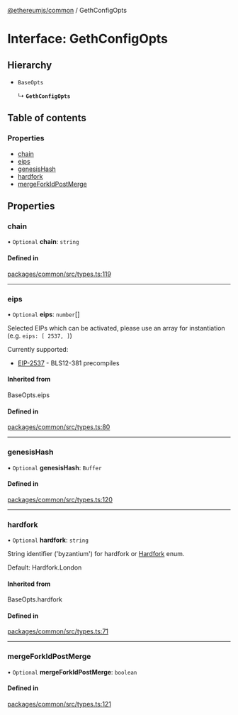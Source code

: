 [@ethereumjs/common](../README.md) / GethConfigOpts

# Interface: GethConfigOpts

## Hierarchy

- `BaseOpts`

  ↳ **`GethConfigOpts`**

## Table of contents

### Properties

- [chain](GethConfigOpts.md#chain)
- [eips](GethConfigOpts.md#eips)
- [genesisHash](GethConfigOpts.md#genesishash)
- [hardfork](GethConfigOpts.md#hardfork)
- [mergeForkIdPostMerge](GethConfigOpts.md#mergeforkidpostmerge)

## Properties

### chain

• `Optional` **chain**: `string`

#### Defined in

[packages/common/src/types.ts:119](https://github.com/ethereumjs/ethereumjs-monorepo/blob/master/packages/common/src/types.ts#L119)

___

### eips

• `Optional` **eips**: `number`[]

Selected EIPs which can be activated, please use an array for instantiation
(e.g. `eips: [ 2537, ]`)

Currently supported:

- [EIP-2537](https://eips.ethereum.org/EIPS/eip-2537) - BLS12-381 precompiles

#### Inherited from

BaseOpts.eips

#### Defined in

[packages/common/src/types.ts:80](https://github.com/ethereumjs/ethereumjs-monorepo/blob/master/packages/common/src/types.ts#L80)

___

### genesisHash

• `Optional` **genesisHash**: `Buffer`

#### Defined in

[packages/common/src/types.ts:120](https://github.com/ethereumjs/ethereumjs-monorepo/blob/master/packages/common/src/types.ts#L120)

___

### hardfork

• `Optional` **hardfork**: `string`

String identifier ('byzantium') for hardfork or [Hardfork](../enums/Hardfork.md) enum.

Default: Hardfork.London

#### Inherited from

BaseOpts.hardfork

#### Defined in

[packages/common/src/types.ts:71](https://github.com/ethereumjs/ethereumjs-monorepo/blob/master/packages/common/src/types.ts#L71)

___

### mergeForkIdPostMerge

• `Optional` **mergeForkIdPostMerge**: `boolean`

#### Defined in

[packages/common/src/types.ts:121](https://github.com/ethereumjs/ethereumjs-monorepo/blob/master/packages/common/src/types.ts#L121)
